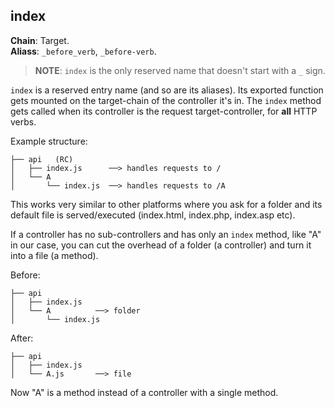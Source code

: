 index
-----
**Chain**: Target.  
**Aliass**: `_before_verb`, `_before-verb`.

>**NOTE**: `index` is the only reserved name that doesn't start with a `_` sign.

`index` is a reserved entry name (and so are its aliases). Its exported function gets mounted on the target-chain of the controller it's in. The `index` method gets called when its controller is the request target-controller, for **all** HTTP verbs.

Example structure:
```
├── api   (RC)
│   ├── index.js      ──> handles requests to /
│   └── A
│       └── index.js  ──> handles requests to /A
```
This works very similar to other platforms where you ask for a folder and its default file is served/executed (index.html, index.php, index.asp etc).

If a controller has no sub-controllers and has only an `index` method, like "A" in our case, you can cut the overhead of a folder (a controller) and turn it into a file (a method).

Before:
```
├── api
│   ├── index.js
│   └── A          ──> folder
│       └── index.js
```
After:
```
├── api
│   ├── index.js
│   └── A.js       ──> file
```
Now "A" is a method instead of a controller with a single method.
